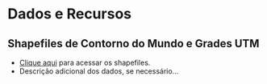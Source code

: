 # Dados e Recursos
## Shapefiles de Contorno do Mundo e Grades UTM
- [Clique aqui](https://drive.google.com/drive/folders/1JWuU8tNse7RKgcGOO255YUAZOuKF0uEG?usp=sharing) para acessar os shapefiles.
- Descrição adicional dos dados, se necessário...
